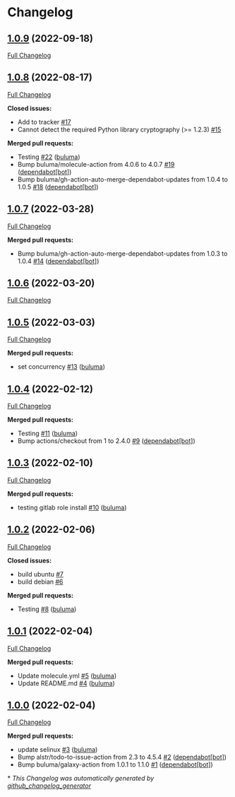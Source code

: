 # Changelog

## [1.0.9](https://github.com/buluma/ansible-role-httpd/tree/1.0.9) (2022-09-18)

[Full Changelog](https://github.com/buluma/ansible-role-httpd/compare/1.0.8...1.0.9)

## [1.0.8](https://github.com/buluma/ansible-role-httpd/tree/1.0.8) (2022-08-17)

[Full Changelog](https://github.com/buluma/ansible-role-httpd/compare/1.0.7...1.0.8)

**Closed issues:**

- Add to tracker [\#17](https://github.com/buluma/ansible-role-httpd/issues/17)
- Cannot detect the required Python library cryptography \(\>= 1.2.3\) [\#15](https://github.com/buluma/ansible-role-httpd/issues/15)

**Merged pull requests:**

- Testing [\#22](https://github.com/buluma/ansible-role-httpd/pull/22) ([buluma](https://github.com/buluma))
- Bump buluma/molecule-action from 4.0.6 to 4.0.7 [\#19](https://github.com/buluma/ansible-role-httpd/pull/19) ([dependabot[bot]](https://github.com/apps/dependabot))
- Bump buluma/gh-action-auto-merge-dependabot-updates from 1.0.4 to 1.0.5 [\#18](https://github.com/buluma/ansible-role-httpd/pull/18) ([dependabot[bot]](https://github.com/apps/dependabot))

## [1.0.7](https://github.com/buluma/ansible-role-httpd/tree/1.0.7) (2022-03-28)

[Full Changelog](https://github.com/buluma/ansible-role-httpd/compare/1.0.6...1.0.7)

**Merged pull requests:**

- Bump buluma/gh-action-auto-merge-dependabot-updates from 1.0.3 to 1.0.4 [\#14](https://github.com/buluma/ansible-role-httpd/pull/14) ([dependabot[bot]](https://github.com/apps/dependabot))

## [1.0.6](https://github.com/buluma/ansible-role-httpd/tree/1.0.6) (2022-03-20)

[Full Changelog](https://github.com/buluma/ansible-role-httpd/compare/1.0.5...1.0.6)

## [1.0.5](https://github.com/buluma/ansible-role-httpd/tree/1.0.5) (2022-03-03)

[Full Changelog](https://github.com/buluma/ansible-role-httpd/compare/1.0.4...1.0.5)

**Merged pull requests:**

- set concurrency [\#13](https://github.com/buluma/ansible-role-httpd/pull/13) ([buluma](https://github.com/buluma))

## [1.0.4](https://github.com/buluma/ansible-role-httpd/tree/1.0.4) (2022-02-12)

[Full Changelog](https://github.com/buluma/ansible-role-httpd/compare/1.0.3...1.0.4)

**Merged pull requests:**

- Testing [\#11](https://github.com/buluma/ansible-role-httpd/pull/11) ([buluma](https://github.com/buluma))
- Bump actions/checkout from 1 to 2.4.0 [\#9](https://github.com/buluma/ansible-role-httpd/pull/9) ([dependabot[bot]](https://github.com/apps/dependabot))

## [1.0.3](https://github.com/buluma/ansible-role-httpd/tree/1.0.3) (2022-02-10)

[Full Changelog](https://github.com/buluma/ansible-role-httpd/compare/1.0.2...1.0.3)

**Merged pull requests:**

- testing gitlab role install [\#10](https://github.com/buluma/ansible-role-httpd/pull/10) ([buluma](https://github.com/buluma))

## [1.0.2](https://github.com/buluma/ansible-role-httpd/tree/1.0.2) (2022-02-06)

[Full Changelog](https://github.com/buluma/ansible-role-httpd/compare/1.0.1...1.0.2)

**Closed issues:**

- build ubuntu [\#7](https://github.com/buluma/ansible-role-httpd/issues/7)
- build debian [\#6](https://github.com/buluma/ansible-role-httpd/issues/6)

**Merged pull requests:**

- Testing [\#8](https://github.com/buluma/ansible-role-httpd/pull/8) ([buluma](https://github.com/buluma))

## [1.0.1](https://github.com/buluma/ansible-role-httpd/tree/1.0.1) (2022-02-04)

[Full Changelog](https://github.com/buluma/ansible-role-httpd/compare/1.0.0...1.0.1)

**Merged pull requests:**

- Update molecule.yml [\#5](https://github.com/buluma/ansible-role-httpd/pull/5) ([buluma](https://github.com/buluma))
- Update README.md [\#4](https://github.com/buluma/ansible-role-httpd/pull/4) ([buluma](https://github.com/buluma))

## [1.0.0](https://github.com/buluma/ansible-role-httpd/tree/1.0.0) (2022-02-04)

[Full Changelog](https://github.com/buluma/ansible-role-httpd/compare/c58aa3fb4ec1ef3daeee5210842bb84de4729338...1.0.0)

**Merged pull requests:**

- update selinux [\#3](https://github.com/buluma/ansible-role-httpd/pull/3) ([buluma](https://github.com/buluma))
- Bump alstr/todo-to-issue-action from 2.3 to 4.5.4 [\#2](https://github.com/buluma/ansible-role-httpd/pull/2) ([dependabot[bot]](https://github.com/apps/dependabot))
- Bump buluma/galaxy-action from 1.0.1 to 1.1.0 [\#1](https://github.com/buluma/ansible-role-httpd/pull/1) ([dependabot[bot]](https://github.com/apps/dependabot))



\* *This Changelog was automatically generated by [github_changelog_generator](https://github.com/github-changelog-generator/github-changelog-generator)*
